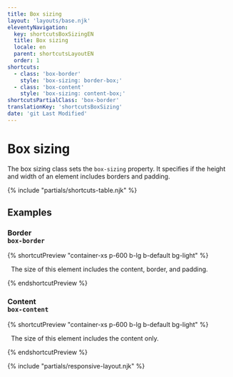 ```yaml
---
title: Box sizing
layout: 'layouts/base.njk'
eleventyNavigation:
  key: shortcutsBoxSizingEN
  title: Box sizing
  locale: en
  parent: shortcutsLayoutEN
  order: 1
shortcuts:
  - class: 'box-border'
    style: 'box-sizing: border-box;'
  - class: 'box-content'
    style: 'box-sizing: content-box;'
shortcutsPartialClass: 'box-border'
translationKey: 'shortcutsBoxSizing'
date: 'git Last Modified'
---
```


# Box sizing

The box sizing class sets the `box-sizing` property. It specifies if the height and width of an element includes borders and padding.

{% include "partials/shortcuts-table.njk" %}

## Examples

### Border<br/>`box-border`

{% shortcutPreview "container-xs p-600 b-lg b-default bg-light" %}

<p class="box-border">
  The size of this element includes the content, border, and padding.
</p>
{% endshortcutPreview %}

### Content<br/>`box-content`

{% shortcutPreview "container-xs p-600 b-lg b-default bg-light" %}

<p class="box-content">
  The size of this element includes the content only.
</p>
{% endshortcutPreview %}

{% include "partials/responsive-layout.njk" %}
